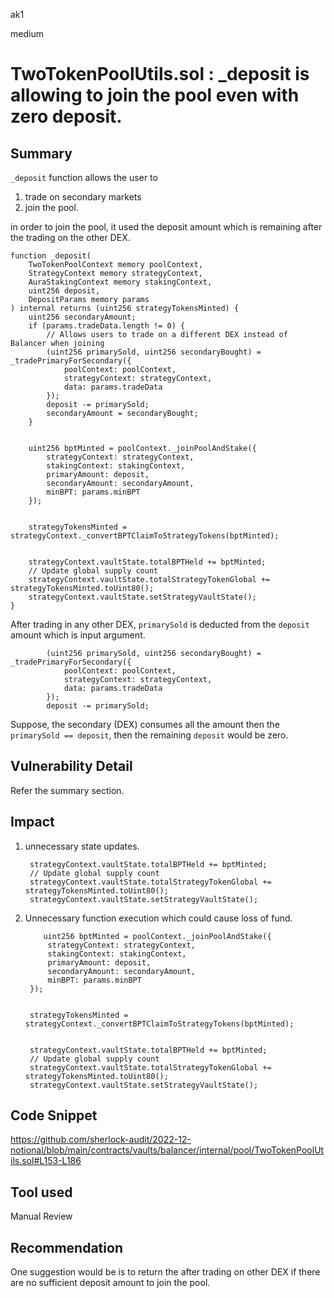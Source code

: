 ak1

medium

# TwoTokenPoolUtils.sol : _deposit is allowing to join the pool even with zero deposit.

## Summary

`_deposit` function allows the user to 
 1. trade on secondary markets
 2. join the pool.

in order to join the pool, it used the deposit amount which is remaining after the trading on the other DEX.

    function _deposit(
        TwoTokenPoolContext memory poolContext,
        StrategyContext memory strategyContext,
        AuraStakingContext memory stakingContext,
        uint256 deposit,
        DepositParams memory params
    ) internal returns (uint256 strategyTokensMinted) {
        uint256 secondaryAmount;
        if (params.tradeData.length != 0) {
            // Allows users to trade on a different DEX instead of Balancer when joining
            (uint256 primarySold, uint256 secondaryBought) = _tradePrimaryForSecondary({
                poolContext: poolContext,
                strategyContext: strategyContext,
                data: params.tradeData
            });
            deposit -= primarySold;
            secondaryAmount = secondaryBought;
        }


        uint256 bptMinted = poolContext._joinPoolAndStake({
            strategyContext: strategyContext,
            stakingContext: stakingContext,
            primaryAmount: deposit,
            secondaryAmount: secondaryAmount,
            minBPT: params.minBPT
        });


        strategyTokensMinted = strategyContext._convertBPTClaimToStrategyTokens(bptMinted);


        strategyContext.vaultState.totalBPTHeld += bptMinted;
        // Update global supply count
        strategyContext.vaultState.totalStrategyTokenGlobal += strategyTokensMinted.toUint80();
        strategyContext.vaultState.setStrategyVaultState(); 
    }

After trading in any other DEX, `primarySold` is deducted from the `deposit` amount which is input argument.

            (uint256 primarySold, uint256 secondaryBought) = _tradePrimaryForSecondary({
                poolContext: poolContext,
                strategyContext: strategyContext,
                data: params.tradeData
            });
            deposit -= primarySold;
 
Suppose, the secondary (DEX) consumes all the amount then the `primarySold == deposit`, then the remaining `deposit`  would be zero.

## Vulnerability Detail

Refer the summary section.

## Impact

1. unnecessary state updates.

        strategyContext.vaultState.totalBPTHeld += bptMinted;
        // Update global supply count
        strategyContext.vaultState.totalStrategyTokenGlobal += strategyTokensMinted.toUint80();
        strategyContext.vaultState.setStrategyVaultState(); 

2. Unnecessary function execution which could cause loss of fund.

           uint256 bptMinted = poolContext._joinPoolAndStake({
            strategyContext: strategyContext,
            stakingContext: stakingContext,
            primaryAmount: deposit,
            secondaryAmount: secondaryAmount,
            minBPT: params.minBPT
        });


        strategyTokensMinted = strategyContext._convertBPTClaimToStrategyTokens(bptMinted);


        strategyContext.vaultState.totalBPTHeld += bptMinted;
        // Update global supply count
        strategyContext.vaultState.totalStrategyTokenGlobal += strategyTokensMinted.toUint80();
        strategyContext.vaultState.setStrategyVaultState(); 



## Code Snippet

https://github.com/sherlock-audit/2022-12-notional/blob/main/contracts/vaults/balancer/internal/pool/TwoTokenPoolUtils.sol#L153-L186

## Tool used

Manual Review

## Recommendation

One suggestion would be is to return the after trading on other DEX if there are no sufficient deposit amount to join the pool.
